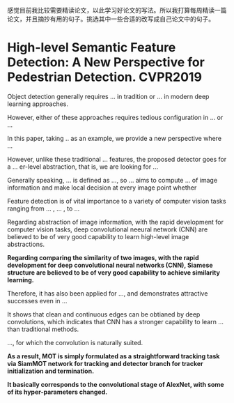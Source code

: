 感觉目前我比较需要精读论文，以此学习好论文的写法。所以我打算每周精读一篇论文，并且摘抄有用的句子。挑选其中一些合适的改写成自己论文中的句子。



# High-level Semantic Feature Detection: A New Perspective for Pedestrian Detection. CVPR2019



Object detection generally requires ... in tradition or ... in modern deep learning approaches.

However, either of these approaches requires tedious configuration in ... or ...

In this paper, taking .. as an example, we provide a new perspective where ...

However, unlike these traditional ... features, the proposed detector goes for a ... er-level abstraction, that is, we are looking for ...

Generally speaking, ... is defined as ..., so ... aims to compute ... of image information and make local decision at every image point whether

Feature detection is of vital importance to a variety of computer vision tasks ranging from ... , ... , to ...

Regarding abstraction of image information, with the rapid development for computer vision tasks, deep convolutional neeural network (CNN) are believed to be of very good capability to learn high-level image abstractions.

**Regarding comparing the similarity of two images, with the rapid development for deep convolutional neural networks (CNN), Siamese structure are believed to be of very good capability to achieve similarity learning.**

Therefore, it has also been applied for ..., and demonstrates attractive successes even in ...

It shows that clean and continuous edges can be obtianed by deep convolutions, which indicates that CNN has a stronger capability to learn ... than traditional methods.

..., for which the convolution is naturally suited.

**As a result, MOT is simply formulated as a straightforward tracking task via SiamMOT network for tracking and detector branch for tracker initialization and termination.** 

**It basically corresponds to the convolutional stage of AlexNet, with some**
**of its hyper-parameters changed.**

